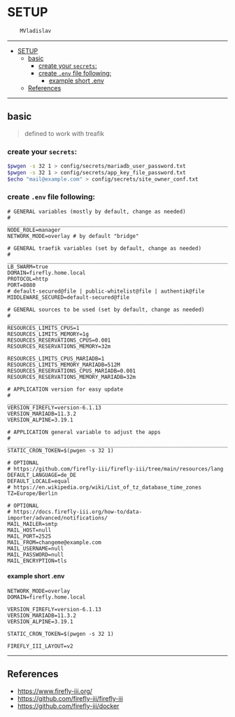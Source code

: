 # SETUP

```sh
    MVladislav
```

---

- [SETUP](#setup)
  - [basic](#basic)
    - [create your `secrets`:](#create-your-secrets)
    - [create `.env` file following:](#create-env-file-following)
      - [example short .env](#example-short-env)
  - [References](#references)

---

## basic

> defined to work with treafik

### create your `secrets`:

```sh
$pwgen -s 32 1 > config/secrets/mariadb_user_password.txt
$pwgen -s 32 1 > config/secrets/app_key_file_password.txt
$echo "mail@example.com" > config/secrets/site_owner_conf.txt
```

### create `.env` file following:

```env
# GENERAL variables (mostly by default, change as needed)
# ______________________________________________________________________________
NODE_ROLE=manager
NETWORK_MODE=overlay # by default "bridge"

# GENERAL traefik variables (set by default, change as needed)
# ______________________________________________________________________________
LB_SWARM=true
DOMAIN=firefly.home.local
PROTOCOL=http
PORT=8080
# default-secured@file | public-whitelist@file | authentik@file
MIDDLEWARE_SECURED=default-secured@file

# GENERAL sources to be used (set by default, change as needed)
# ______________________________________________________________________________
RESOURCES_LIMITS_CPUS=1
RESOURCES_LIMITS_MEMORY=1g
RESOURCES_RESERVATIONS_CPUS=0.001
RESOURCES_RESERVATIONS_MEMORY=32m

RESOURCES_LIMITS_CPUS_MARIADB=1
RESOURCES_LIMITS_MEMORY_MARIADB=512M
RESOURCES_RESERVATIONS_CPUS_MARIADB=0.001
RESOURCES_RESERVATIONS_MEMORY_MARIADB=32m

# APPLICATION version for easy update
# ______________________________________________________________________________
VERSION_FIREFLY=version-6.1.13
VERSION_MARIADB=11.3.2
VERSION_ALPINE=3.19.1

# APPLICATION general variable to adjust the apps
# ______________________________________________________________________________
STATIC_CRON_TOKEN=$(pwgen -s 32 1)

# OPTIONAL
# https://github.com/firefly-iii/firefly-iii/tree/main/resources/lang
DEFAULT_LANGUAGE=de_DE
DEFAULT_LOCALE=equal
# https://en.wikipedia.org/wiki/List_of_tz_database_time_zones
TZ=Europe/Berlin

# OPTIONAL
# https://docs.firefly-iii.org/how-to/data-importer/advanced/notifications/
MAIL_MAILER=smtp
MAIL_HOST=null
MAIL_PORT=2525
MAIL_FROM=changeme@example.com
MAIL_USERNAME=null
MAIL_PASSWORD=null
MAIL_ENCRYPTION=tls
```

#### example short .env

```env
NETWORK_MODE=overlay
DOMAIN=firefly.home.local

VERSION_FIREFLY=version-6.1.13
VERSION_MARIADB=11.3.2
VERSION_ALPINE=3.19.1

STATIC_CRON_TOKEN=$(pwgen -s 32 1)

FIREFLY_III_LAYOUT=v2
```

---

## References

- <https://www.firefly-iii.org/>
- <https://github.com/firefly-iii/firefly-iii>
- <https://github.com/firefly-iii/docker>
